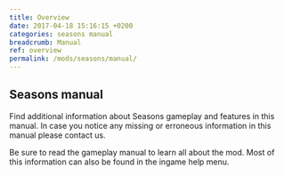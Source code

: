 ```yaml
---
title: Overview
date: 2017-04-18 15:16:15 +0200
categories: seasons manual
breadcrumb: Manual
ref: overview
permalink: /mods/seasons/manual/
---
```


## Seasons manual

Find additional information about Seasons gameplay and features in this manual. In case you notice any missing or erroneous information in this manual please contact us.

Be sure to read the gameplay manual to learn all about the mod. Most of this information can also be found in the ingame help menu.
